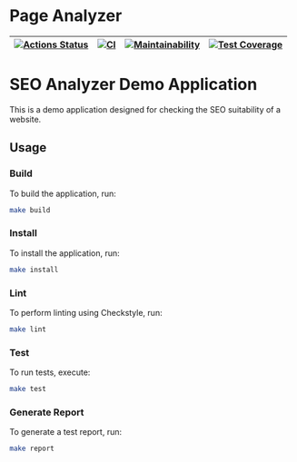 # Page Analyzer

<div align="center">

| [![Actions Status](https://github.com/stanmoskalenko/java-project-72/actions/workflows/hexlet-check.yml/badge.svg)](https://github.com/stanmoskalenko/java-project-72/actions) | [![CI](https://github.com/stanmoskalenko/java-project-72/actions/workflows/main.yml/badge.svg)](https://github.com/stanmoskalenko/java-project-72/actions/workflows/main.yml) | [![Maintainability](https://api.codeclimate.com/v1/badges/ce83d1d80322594e05cb/maintainability)](https://codeclimate.com/github/stanmoskalenko/java-project-72/maintainability)| [![Test Coverage](https://api.codeclimate.com/v1/badges/ce83d1d80322594e05cb/test_coverage)](https://codeclimate.com/github/stanmoskalenko/java-project-72/test_coverage) |
|---|---|---| ---|

</div>

# SEO Analyzer Demo Application

This is a demo application designed for checking the SEO suitability of a website.

## Usage

### Build

To build the application, run:

```bash
make build
```

### Install

To install the application, run:

```bash
make install
```

### Lint

To perform linting using Checkstyle, run:

```bash
make lint
```

### Test

To run tests, execute:

```bash
make test
```

### Generate Report

To generate a test report, run:

```bash
make report
```

